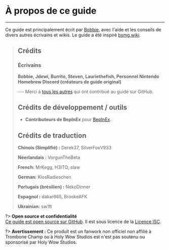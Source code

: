 # À propos de ce guide
---
Ce guide est principalement écrit par [Bobbie](https://twitter.com/VRBobbie), avec l'aide et les conseils de divers autres écrivains et wikis. Le guide a été inspiré [bsmg.wiki](https://bsmg.wiki).

> ## Crédits
> 
> ### Écrivains
> 
> **Bobbie, Jdewi, Burrito, Steven, Lauriethefish, Personnel Nintendo Homebrew Discord (créateurs de guide original)**
> 
> --- Merci à [tous les autres](https://github.com/tc-mods/TromboneChampModdingWiki/graphs/contributors)  qui ont contribué au guide sur GitHub.
>
> ## Crédits de développement / outils
> 
> - **Contributeurs de BepInEx** pour [BepInEx](https://github.com/BepInEx/BepInEx).
>
> ## Crédits de traduction
> 
> **Chinois (Simplifié) :** Derek37, SilverFoxV933
> 
> **Néerlandais :** VorgunTheBeta
> 
> **French:** MrKegg, H3ITO, slaw
> 
> **German:** KlosRadieschen
> 
> **Portugais (brésilien) :** NekoDinner
> 
> **Espagnol :** dakar665, BrookeAFK
> 
> **Ukrainian:** sw1ft

?> **Open source et confidentialité**  
[Ce guide est open source sur GitHub](https://github.com/tc-mods/TromboneChampModdingWiki). Il est sous licence de la [Licence ISC](https://github.com/tc-mods/TromboneChampModdingWiki/blob/master/LICENSE.md).

?> **Avertissement :** Ce produit est un fanwork non officiel non affilié à Trombone Champ ou à Holy Wow Studios est n'est pas soutenu ou sponsorisé par Holy Wow Studios.